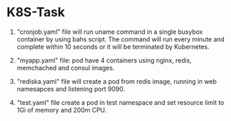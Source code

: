 # K8S-Task

1. "cronjob.yaml" file will run uname command in a single busybox container by using bahs script. 
The command will run every minute and complete within 10 seconds or it will be terminated by Kubernetes.

2. "myapp.yaml" file:   pod have 4 containers using nginx, redis, memchached and consul images.

3. "rediska.yaml" file will create a pod from redis image, running in web namesapces and listening port 9090.

4. "test.yaml" file create a pod in test namespace and set resource limit to 1Gi of memory and 200m CPU.
